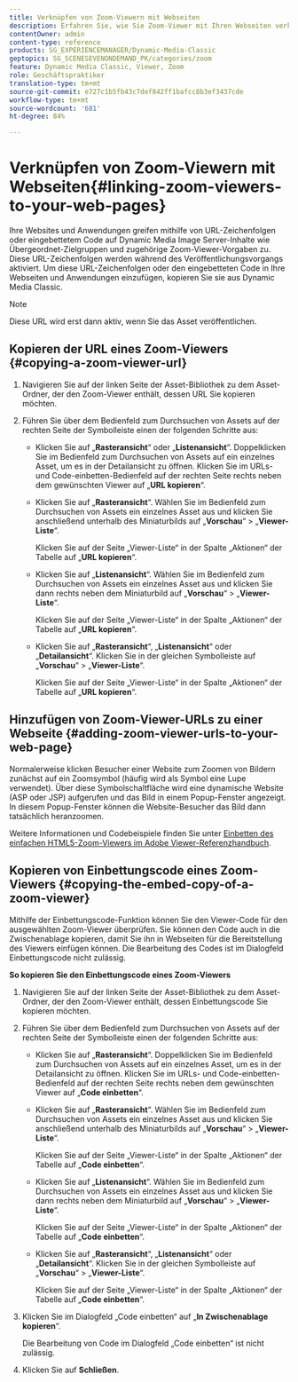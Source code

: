 ```yaml
---
title: Verknüpfen von Zoom-Viewern mit Webseiten
description: Erfahren Sie, wie Sie Zoom-Viewer mit Ihren Webseiten verknüpfen.
contentOwner: admin
content-type: reference
products: SG_EXPERIENCEMANAGER/Dynamic-Media-Classic
geptopics: SG_SCENESEVENONDEMAND_PK/categories/zoom
feature: Dynamic Media Classic, Viewer, Zoom
role: Geschäftspraktiker
translation-type: tm+mt
source-git-commit: e727c1b5fb43c7def842ff1bafcc8b3ef3437cde
workflow-type: tm+mt
source-wordcount: '681'
ht-degree: 84%

---
```



# Verknüpfen von Zoom-Viewern mit Webseiten{#linking-zoom-viewers-to-your-web-pages}

Ihre Websites und Anwendungen greifen mithilfe von URL-Zeichenfolgen oder eingebettetem Code auf Dynamic Media Image Server-Inhalte wie Übergeordnet-Zielgruppen und zugehörige Zoom-Viewer-Vorgaben zu. Diese URL-Zeichenfolgen werden während des Veröffentlichungsvorgangs aktiviert. Um diese URL-Zeichenfolgen oder den eingebetteten Code in Ihre Webseiten und Anwendungen einzufügen, kopieren Sie sie aus Dynamic Media Classic.

>[!NOTE]
>
>Diese URL wird erst dann aktiv, wenn Sie das Asset veröffentlichen.

## Kopieren der URL eines Zoom-Viewers  {#copying-a-zoom-viewer-url}

1. Navigieren Sie auf der linken Seite der Asset-Bibliothek zu dem Asset-Ordner, der den Zoom-Viewer enthält, dessen URL Sie kopieren möchten.
1. Führen Sie über dem Bedienfeld zum Durchsuchen von Assets auf der rechten Seite der Symbolleiste einen der folgenden Schritte aus:

   * Klicken Sie auf „**Rasteransicht**“ oder „**Listenansicht**“. Doppelklicken Sie im Bedienfeld zum Durchsuchen von Assets auf ein einzelnes Asset, um es in der Detailansicht zu öffnen. Klicken Sie im URLs- und Code-einbetten-Bedienfeld auf der rechten Seite rechts neben dem gewünschten Viewer auf „**URL kopieren**“.
   * Klicken Sie auf „**Rasteransicht**“. Wählen Sie im Bedienfeld zum Durchsuchen von Assets ein einzelnes Asset aus und klicken Sie anschließend unterhalb des Miniaturbilds auf „**Vorschau**“ > „**Viewer-Liste**“.

      Klicken Sie auf der Seite „Viewer-Liste“ in der Spalte „Aktionen“ der Tabelle auf „**URL kopieren**“.

   * Klicken Sie auf „**Listenansicht**“. Wählen Sie im Bedienfeld zum Durchsuchen von Assets ein einzelnes Asset aus und klicken Sie dann rechts neben dem Miniaturbild auf „**Vorschau**“ > „**Viewer-Liste**“.

      Klicken Sie auf der Seite „Viewer-Liste“ in der Spalte „Aktionen“ der Tabelle auf „**URL kopieren**“.

   * Klicken Sie auf „**Rasteransicht**“, „**Listenansicht**“ oder „**Detailansicht**“. Klicken Sie in der gleichen Symbolleiste auf „**Vorschau**“ > „**Viewer-Liste**“.

      Klicken Sie auf der Seite „Viewer-Liste“ in der Spalte „Aktionen“ der Tabelle auf „**URL kopieren**“.

## Hinzufügen von Zoom-Viewer-URLs zu einer Webseite  {#adding-zoom-viewer-urls-to-your-web-page}

Normalerweise klicken Besucher einer Website zum Zoomen von Bildern zunächst auf ein Zoomsymbol (häufig wird als Symbol eine Lupe verwendet). Über diese Symbolschaltfläche wird eine dynamische Website (ASP oder JSP) aufgerufen und das Bild in einem Popup-Fenster angezeigt. In diesem Popup-Fenster können die Website-Besucher das Bild dann tatsächlich heranzoomen.

Weitere Informationen und Codebeispiele finden Sie unter [Einbetten des einfachen HTML5-Zoom-Viewers im Adobe Viewer-Referenzhandbuch](https://experienceleague.adobe.com/docs/dynamic-media-developer-resources/library/viewers-aem-assets-dmc/basic-zoom/c-html5-20-basic-zoom-viewer-about.html#section-e1c3106f5b3e445d9b95be337c2f94e2).

## Kopieren von Einbettungscode eines Zoom-Viewers {#copying-the-embed-copy-of-a-zoom-viewer}

Mithilfe der Einbettungscode-Funktion können Sie den Viewer-Code für den ausgewählten Zoom-Viewer überprüfen. Sie können den Code auch in die Zwischenablage kopieren, damit Sie ihn in Webseiten für die Bereitstellung des Viewers einfügen können. Die Bearbeitung des Codes ist im Dialogfeld Einbettungscode nicht zulässig.

**So kopieren Sie den Einbettungscode eines Zoom-Viewers**

1. Navigieren Sie auf der linken Seite der Asset-Bibliothek zu dem Asset-Ordner, der den Zoom-Viewer enthält, dessen Einbettungscode Sie kopieren möchten.
1. Führen Sie über dem Bedienfeld zum Durchsuchen von Assets auf der rechten Seite der Symbolleiste einen der folgenden Schritte aus:

   * Klicken Sie auf „**Rasteransicht**“. Doppelklicken Sie im Bedienfeld zum Durchsuchen von Assets auf ein einzelnes Asset, um es in der Detailansicht zu öffnen. Klicken Sie im URLs- und Code-einbetten-Bedienfeld auf der rechten Seite rechts neben dem gewünschten Viewer auf „**Code einbetten**“.
   * Klicken Sie auf „**Rasteransicht**“. Wählen Sie im Bedienfeld zum Durchsuchen von Assets ein einzelnes Asset aus und klicken Sie anschließend unterhalb des Miniaturbilds auf „**Vorschau**“ > „**Viewer-Liste**“.

      Klicken Sie auf der Seite „Viewer-Liste“ in der Spalte „Aktionen“ der Tabelle auf „**Code einbetten**“.

   * Klicken Sie auf „**Listenansicht**“. Wählen Sie im Bedienfeld zum Durchsuchen von Assets ein einzelnes Asset aus und klicken Sie dann rechts neben dem Miniaturbild auf „**Vorschau**“ > „**Viewer-Liste**“.

      Klicken Sie auf der Seite „Viewer-Liste“ in der Spalte „Aktionen“ der Tabelle auf „**Code einbetten**“.

   * Klicken Sie auf „**Rasteransicht**“, „**Listenansicht**“ oder „**Detailansicht**“. Klicken Sie in der gleichen Symbolleiste auf „**Vorschau**“ > „**Viewer-Liste**“.

      Klicken Sie auf der Seite „Viewer-Liste“ in der Spalte „Aktionen“ der Tabelle auf „**Code einbetten**“.

1. Klicken Sie im Dialogfeld „Code einbetten“ auf „**In Zwischenablage kopieren**“.

   Die Bearbeitung von Code im Dialogfeld „Code einbetten“ ist nicht zulässig.

1. Klicken Sie auf **Schließen**.

